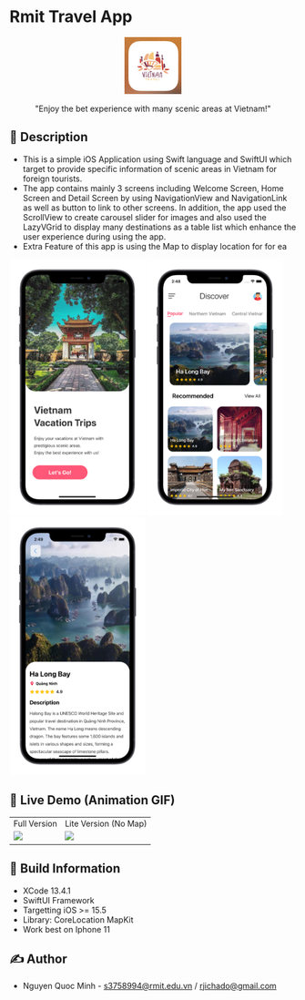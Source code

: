 # Rmit Travel App


<p align="center">
  <img width="100" src="https://github.com/quocminh238/TravelApp/blob/main/screenshots/IconApp.png">
</p>

<p align="center">"Enjoy the bet experience with many scenic areas at Vietnam!"</p>

## 📖 Description
- This is a simple iOS Application using Swift language and SwiftUI which target to provide specific information of scenic areas in Vietnam for foreign tourists.
- The app contains mainly 3 screens including Welcome Screen, Home Screen and Detail Screen by using NavigationView and NavigationLink as well as button to link to other screens. In addition, the app used the ScrollView to create carousel slider for images and also used the LazyVGrid to display many destinations as a table list which enhance the user experience during using the app.
- Extra Feature of this app is using the Map to display location for for ea 

<img src="https://github.com/quocminh238/TravelApp/blob/main/screenshots/WelcomeScreen.png" width="238" > <img src="https://github.com/quocminh238/TravelApp/blob/main/screenshots/HomeScreen.png" width="238" > <img src="https://github.com/quocminh238/TravelApp/blob/main/screenshots/DetailScreen.png" width="239" >

## 🔮 Live Demo (Animation GIF)

<table>
  <tr>
    <td>Full Version</td>
     <td>Lite Version (No Map)</td>
  </tr>
  <tr>
    <td><img src="https://rmiteduau-my.sharepoint.com/:i:/r/personal/s3758994_rmit_edu_vn/Documents/Asm1%20-%20TravelApp%20-%20iOS/DetailScreen.gif?csf=1&web=1&e=2bpyvN" width="280"></td>
    <td><img src="https://github.com/TomHuynhSG/SSETContactList/blob/main/screenshots/no-map-demo.gif?raw=true" width="280"></td>
   </tr>

 </table>

## 🔧 Build Information
- XCode 13.4.1
- SwiftUI Framework
- Targetting iOS >= 15.5
- Library: CoreLocation MapKit
- Work best on Iphone 11


## ✍️ Author
- Nguyen Quoc Minh - s3758994@rmit.edu.vn / rjichado@gmail.com


